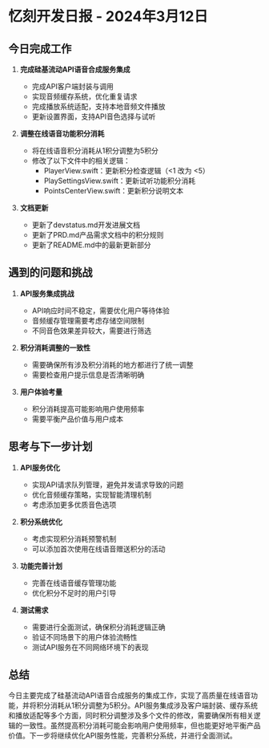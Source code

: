 # 忆刻开发日报 - 2024年3月12日

## 今日完成工作

1. **完成硅基流动API语音合成服务集成**
   - 完成API客户端封装与调用
   - 实现音频缓存系统，优化重复请求
   - 完成播放系统适配，支持本地音频文件播放
   - 更新设置界面，支持API音色选择与试听

2. **调整在线语音功能积分消耗**
   - 将在线语音积分消耗从1积分调整为5积分
   - 修改了以下文件中的相关逻辑：
     - PlayerView.swift：更新积分检查逻辑（<1 改为 <5）
     - PlaySettingsView.swift：更新试听功能积分消耗
     - PointsCenterView.swift：更新积分说明文本

3. **文档更新**
   - 更新了devstatus.md开发进展文档
   - 更新了PRD.md产品需求文档中的积分规则
   - 更新了README.md中的最新更新部分

## 遇到的问题和挑战

1. **API服务集成挑战**
   - API响应时间不稳定，需要优化用户等待体验
   - 音频缓存管理需要考虑存储空间限制
   - 不同音色效果差异较大，需要进行筛选

2. **积分消耗调整的一致性**
   - 需要确保所有涉及积分消耗的地方都进行了统一调整
   - 需要检查用户提示信息是否清晰明确

3. **用户体验考量**
   - 积分消耗提高可能影响用户使用频率
   - 需要平衡产品价值与用户成本

## 思考与下一步计划

1. **API服务优化**
   - 实现API请求队列管理，避免并发请求导致的问题
   - 优化音频缓存策略，实现智能清理机制
   - 考虑添加更多优质音色选项

2. **积分系统优化**
   - 考虑实现积分消耗预警机制
   - 可以添加首次使用在线语音赠送积分的活动

3. **功能完善计划**
   - 完善在线语音缓存管理功能
   - 优化积分不足时的用户引导

4. **测试需求**
   - 需要进行全面测试，确保积分消耗逻辑正确
   - 验证不同场景下的用户体验流畅性
   - 测试API服务在不同网络环境下的表现

## 总结

今日主要完成了硅基流动API语音合成服务的集成工作，实现了高质量在线语音功能，并将积分消耗从1积分调整为5积分。API服务集成涉及客户端封装、缓存系统和播放适配等多个方面，同时积分调整涉及多个文件的修改，需要确保所有相关逻辑的一致性。虽然提高积分消耗可能会影响用户使用频率，但也能更好地平衡产品价值。下一步将继续优化API服务性能，完善积分系统，并进行全面测试。 